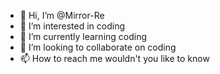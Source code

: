 - 👋 Hi, I’m @Mirror-Re
- 👀 I’m interested in coding
- 🌱 I’m currently learning coding
- 💞️ I’m looking to collaborate on coding
- 📫 How to reach me wouldn't you like to know

<!---
Mirror-Re/Mirror-Re is a ✨ special ✨ repository because its `README.md` (this file) appears on your GitHub profile.
You can click the Preview link to take a look at your changes.
--->
